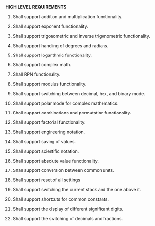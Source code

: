 **HIGH LEVEL REQUIREMENTS**

1. Shall support addition and multiplication functionality.

2. Shall support exponent functionality.

3. Shall support trigonometric and inverse trigonometric functionality.

4. Shall support handling of degrees and radians.

5. Shall support logarithmic functionality.

6. Shall support complex math.

7. Shall RPN functionality.

8. Shall support modulus functionality.

9. Shall support switching between decimal, hex, and binary mode.

10. Shall support polar mode for complex mathematics.

11. Shall support combinations and permutation functionality.

12. Shall support factorial functionality.

13. Shall support engineering notation.

14. Shall support saving of values.

15. Shall support scientific notation.

16. Shall support absolute value functionality.

17. Shall support conversion between common units.

18. Shall support reset of all settings

19. Shall support switching the current stack and the one above it.

20. Shall support shortcuts for common constants.

21. Shall support the display of different significant digits.

22. Shall support the switching of decimals and fractions.